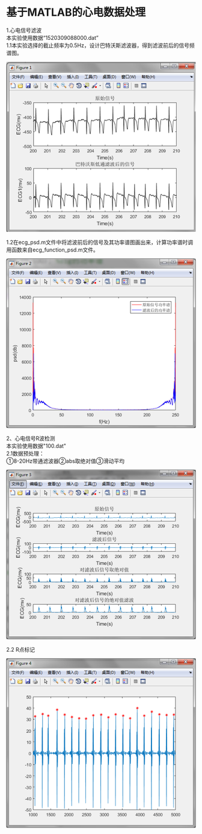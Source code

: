 基于MATLAB的心电数据处理  
=
   1.心电信号滤波  
     本实验使用数据“1520309088000.dat”  
   1.1本实验选择的截止频率为0.5Hz，设计巴特沃斯滤波器，得到滤波前后的信号频谱图。 
   
![01ecg_sign](https://github.com/guangyubin/SmartHealth/blob/master/2018/students/S201815049/figure/01ecg_sign.png)           
   
   1.2在ecg_psd.m文件中将滤波前后的信号及其功率谱图画出来，计算功率谱时调用函数来自ecg_function_psd.m文件。    
  
![02ecg_psd](https://github.com/guangyubin/SmartHealth/blob/master/2018/students/S201815049/figure/02ecg_psd.png)  
   
   2、心电信号R波检测          
      本实验使用数据"100.dat"                
   2.1数据预处理：            
      ①8-20Hz带通滤波器②abs取绝对值③滑动平均   
      
![03ecg_R_detect](https://github.com/guangyubin/SmartHealth/blob/master/2018/students/S201815049/figure/03ecg_R_detect.png)    

   2.2 R点标记     
   
   ![04ecg_R_detect](https://github.com/guangyubin/SmartHealth/blob/master/2018/students/S201815049/figure/04ecg_R_detect.png)   
   
